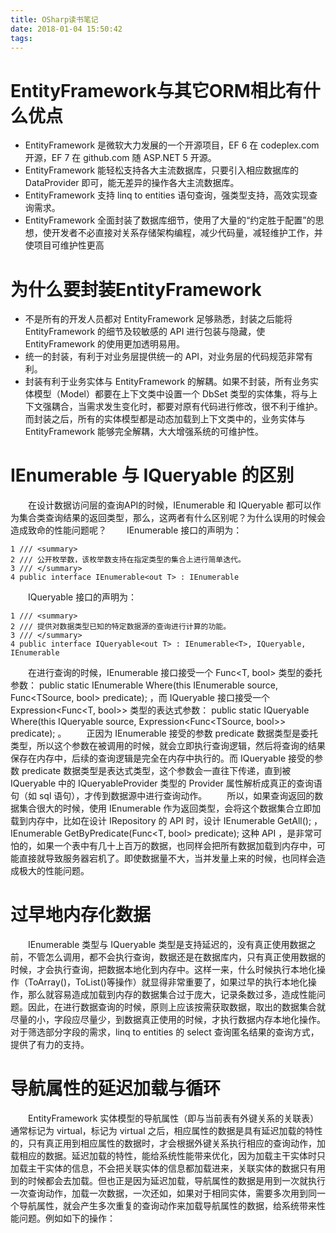 ```yaml
---
title: OSharp读书笔记
date: 2018-01-04 15:50:42
tags:
---
```


# EntityFramework与其它ORM相比有什么优点
- EntityFramework 是微软大力发展的一个开源项目，EF 6 在 codeplex.com 开源，EF 7 在 github.com 随 ASP.NET 5 开源。
- EntityFramework 能轻松支持各大主流数据库，只要引入相应数据库的 DataProvider 即可，能无差异的操作各大主流数据库。
- EntityFramework 支持 linq to entities 语句查询，强类型支持，高效实现查询需求。
- EntityFramework 全面封装了数据库细节，使用了大量的“约定胜于配置”的思想，使开发者不必直接对关系存储架构编程，减少代码量，减轻维护工作，并使项目可维护性更高

# 为什么要封装EntityFramework
- 不是所有的开发人员都对 EntityFramework 足够熟悉，封装之后能将 EntityFramework 的细节及较敏感的 API 进行包装与隐藏，使 EntityFramework 的使用更加透明易用。
- 统一的封装，有利于对业务层提供统一的 API，对业务层的代码规范非常有利。
- 封装有利于业务实体与 EntityFramework 的解耦。如果不封装，所有业务实体模型（Model）都要在上下文类中设置一个 DbSet<TEntity> 类型的实体集，将与上下文强耦合，当需求发生变化时，都要对原有代码进行修改，很不利于维护。而封装之后，所有的实体模型都是动态加载到上下文类中的，业务实体与 EntityFramework 能够完全解耦，大大增强系统的可维护性。 

#  IEnumerable<T> 与 IQueryable<T> 的区别
　　在设计数据访问层的查询API的时候，IEnumerable<T> 和 IQueryable<T> 都可以作为集合类查询结果的返回类型，那么，这两者有什么区别呢？为什么误用的时候会造成致命的性能问题呢？
　　IEnumerable<T> 接口的声明为：　
```
1 /// <summary>
2 /// 公开枚举数，该枚举数支持在指定类型的集合上进行简单迭代。
3 /// </summary>
4 public interface IEnumerable<out T> : IEnumerable 
```
　　IQueryable<T> 接口的声明为：
```
1 /// <summary>
2 /// 提供对数据类型已知的特定数据源的查询进行计算的功能。
3 /// </summary>
4 public interface IQueryable<out T> : IEnumerable<T>, IQueryable, IEnumerable
```
　　在进行查询的时候，IEnumerable<T> 接口接受一个 Func<T, bool> 类型的委托参数： public static IEnumerable<TSource> Where<TSource>(this IEnumerable<TSource> source, Func<TSource, bool> predicate); ，而 IQueryable<T> 接口接受一个 Expression<Func<T, bool>> 类型的表达式参数： public static IQueryable<TSource> Where<TSource>(this IQueryable<TSource> source, Expression<Func<TSource, bool>> predicate); 。
　　正因为 IEnumerable<T> 接受的参数 predicate 数据类型是委托类型，所以这个参数在被调用的时候，就会立即执行查询逻辑，然后将查询的结果保存在内存中，后续的查询逻辑是完全在内存中执行的。而 IQueryable<T> 接受的参数 predicate 数据类型是表达式类型，这个参数会一直往下传递，直到被 IQueryable 中的 IQueryableProvider 类型的 Provider 属性解析成真正的查询语句（如 sql 语句），才传到数据源中进行查询动作。
　　所以，如果查询返回的数据集合很大的时候，使用 IEnumerable<T> 作为返回类型，会将这个数据集合立即加载到内存中，比如在设计 IRepository<T> 的 API 时，设计  IEnumerable<T> GetAll(); ， IEnumerable<T> GetByPredicate(Func<T, bool> predicate); 这种 API ，是非常可怕的，如果一个表中有几十上百万的数据，也同样会把所有数据加载到内存中，可能直接就导致服务器宕机了。即使数据量不大，当并发量上来的时候，也同样会造成极大的性能问题。

# 过早地内存化数据

　　IEnumerable<T> 类型与 IQueryable<T> 类型是支持延迟的，没有真正使用数据之前，不管怎么调用，都不会执行查询，数据还是在数据库内，只有真正使用数据的时候，才会执行查询，把数据本地化到内存中。这样一来，什么时候执行本地化操作（ToArray()，ToList()等操作）就显得非常重要了，如果过早的执行本地化操作，那么就容易造成加载到内存的数据集合过于庞大，记录条数过多，造成性能问题。因此，在进行数据查询的时候，原则上应该按需获取数据，取出的数据集合就尽量的小，字段应尽量少，到数据真正使用的时候，才执行数据内存本地化操作。对于筛选部分字段的需求，linq to entities 的 select 查询匿名结果的查询方式，提供了有力的支持。

# 导航属性的延迟加载与循环
　　EntityFramework 实体模型的导航属性（即与当前表有外键关系的关联表）通常标记为 virtual，标记为 virtual 之后，相应属性的数据是具有延迟加载的特性的，只有真正用到相应属性的数据时，才会根据外键关系执行相应的查询动作，加载相应的数据。延迟加载的特性，能给系统性能带来优化，因为加载主干实体时只加载主干实体的信息，不会把关联实体的信息都加载进来，关联实体的数据只有用到的时候都会去加载。但也正是因为延迟加载，导航属性的数据是用到一次就执行一次查询动作，加载一次数据，一次还如，如果对于相同实体，需要多次用到同一个导航属性，就会产生多次重复的查询动作来加载导航属性的数据，给系统带来性能问题。例如如下的操作：
